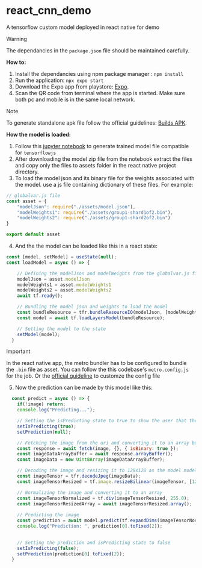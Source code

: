 # react_cnn_demo
A tensorflow custom model deployed in react native for demo

>[!WARNING]
>The dependancies in the `package.json` file should be maintained carefully.

**How to:**
1. Install the dependancies using npm package manager : `npm install`
2. Run the application: `npx expo start`
3. Download the Expo app from playstore: [Expo](https://play.google.com/store/apps/details?id=host.exp.exponent).
4. Scan the QR code from terminal where the app is started. Make sure both pc and mobile is in the same local network.

>[!NOTE]
>To generate standalone apk file follow the official guidelines: [Builds APK](https://docs.expo.dev/build-reference/apk/).


**How the model is loaded:**
1. Follow this [jupyter notebook](https://colab.research.google.com/drive/1npm_ibOYlPzfNP_BQ_iv8hz0wcT3SgE6?usp=sharing) to generate trained model file compatible for `tensorflowjs`
2. After downloading the model zip file from the notebook extract the files and copy only the files to assets folder in the react native project directory.
3. To load the model json and its binary file for the weights associated with the model. use a js file containing dictionary of these files. For example:
```javascript
// globalvar.js file
const asset = {
    "modelJson": require("./assets/model.json"),
    "modelWeights1": require("./assets/group1-shard1of2.bin"),
    "modelWeights2": require("./assets/group1-shard2of2.bin")
}

export default asset
```
4. And the the model can be loaded like this in a react state:
```javascript
const [model, setModel] = useState(null);
const loadModel = async () => {

    // Defining the modelJson and modelWeights from the globalvar.js file
    modelJson = asset.modelJson
    modelWeights1 = asset.modelWeights1
    modelWeights2 = asset.modelWeights2
    await tf.ready();

    // Bundling the model json and weights to load the model
    const bundleResource = tfr.bundleResourceIO(modelJson, [modelWeights1, modelWeights2]);
    const model = await tf.loadLayersModel(bundleResource);

    // Setting the model to the state
    setModel(model);
  }
```
>[!IMPORTANT]
> In the react native app, the metro bundler has to be configured to bundle the `.bin` file as asset. You can follow the this codebase's `metro.config.js` for the job.
> Or the [official guideline](https://facebook.github.io/metro/docs/configuration/) to customze the config file

5. Now the prediction can be made by this model like this:
```javascript
  const predict = async () => {
    if(!image) return;
    console.log("Predicting...");

    // Setting the isPredicting state to true to show the user that the model is predicting
    setIsPredicting(true);
    setPrediction(null);

    // Fetching the image from the uri and converting it to an array buffer
    const response = await fetch(image, {}, { isBinary: true });
    const imageDataArrayBuffer = await response.arrayBuffer();
    const imageData = new Uint8Array(imageDataArrayBuffer);

    // Decoding the image and resizing it to 128x128 as the model model was trained on 128x128 images
    const imageTensor = tfr.decodeJpeg(imageData);
    const imageTensorResized = tf.image.resizeBilinear(imageTensor, [128, 128]);

    // Normalizing the image and converting it to an array
    const imageTensorNormalized = tf.div(imageTensorResized, 255.0);
    const imageTensorResizedArray = await imageTensorResized.array();
    
    // Predicting the image
    const prediction = await model.predict(tf.expandDims(imageTensorNormalized, axis=0)).data();
    console.log("Prediction: ", prediction[0].toFixed(2));
    

    // Setting the prediction and isPredicting state to false
    setIsPredicting(false);
    setPrediction(prediction[0].toFixed(2));
  }
```
